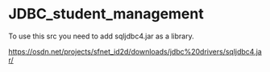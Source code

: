 # JDBC_student_management

To use this src you need to add sqljdbc4.jar as a library.

https://osdn.net/projects/sfnet_id2d/downloads/jdbc%20drivers/sqljdbc4.jar/
